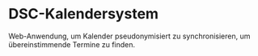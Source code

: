 # DSC-Kalendersystem
Web-Anwendung, um Kalender pseudonymisiert zu synchronisieren, um übereinstimmende Termine zu finden. 

